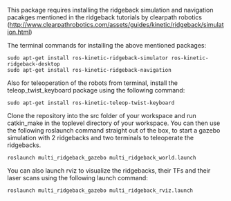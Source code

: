 This package requires installing the ridgeback simulation and navigation pacakges mentioned in the ridgeback tutorials by clearpath robotics (http://www.clearpathrobotics.com/assets/guides/kinetic/ridgeback/simulation.html)

The terminal commands for installing the above mentioned packages: 
```console
sudo apt-get install ros-kinetic-ridgeback-simulator ros-kinetic-ridgeback-desktop
sudo apt-get install ros-kinetic-ridgeback-navigation
```
Also for teleoperation of the robots from terminal, install the teleop_twist_keyboard package using the following command:
```console
sudo apt-get install ros-kinetic-teleop-twist-keyboard
```

Clone the repository into the src folder of your workspace and run catkin_make in the toplevel directory of your workspace. You can then use the following roslaunch command straight out of the box, to start a gazebo simulation with 2 ridgebacks and two terminals to teleoperate the ridgebacks.
```console
roslaunch multi_ridgeback_gazebo multi_ridgeback_world.launch
```
You can also launch rviz to visualize the ridgebacks, their TFs and their laser scans using the following launch command:
```console
roslaunch multi_ridgeback_gazebo multi_ridgeback_rviz.launch
```